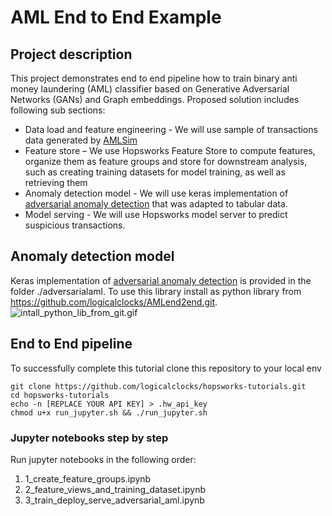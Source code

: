 # AML End to End Example

## Project description
This project demonstrates end to end pipeline how to train binary anti money laundering (AML) classifier based on 
Generative Adversarial Networks (GANs) and Graph embeddings. Proposed solution includes following sub sections:  

* Data load and feature engineering - We will use sample of transactions data generated by [AMLSim](https://github.com/IBM/AMLSim) 
* Feature store – We use Hopsworks Feature Store to compute features, organize them as feature groups and store for 
downstream analysis, such as creating training datasets for model training, as well as retrieving them      
* Anomaly detection model - We will use keras implementation of [adversarial anomaly detection](https://arxiv.org/pdf/1905.11034.pdf) that was adapted to tabular data.
* Model serving - We will use Hopsworks model server to predict suspicious transactions. 

## Anomaly detection model
Keras implementation of [adversarial anomaly detection](https://arxiv.org/pdf/1905.11034.pdf) is provided in the folder
./adversarialaml. To use this library install as python library from https://github.com/logicalclocks/AMLend2end.git.
![intall_python_lib_from_git.gif](./images/intall_python_lib_from_git.gif)

## End to End pipeline
To successfully complete this tutorial clone this repository to your local env
```
git clone https://github.com/logicalclocks/hopsworks-tutorials.git
cd hopsworks-tutorials
echo -n [REPLACE YOUR API KEY] > .hw_api_key
chmod u+x run_jupyter.sh && ./run_jupyter.sh
```

### Jupyter notebooks step by step   
Run jupyter notebooks in the following order:
1) 1_create_feature_groups.ipynb 
2) 2_feature_views_and_training_dataset.ipynb
3) 3_train_deploy_serve_adversarial_aml.ipynb